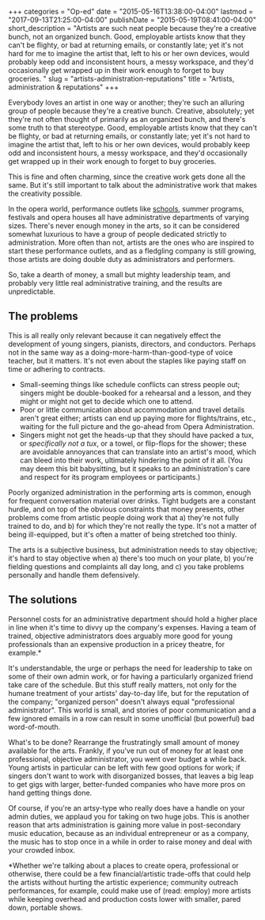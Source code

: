 +++
categories = "Op-ed"
date = "2015-05-16T13:38:00-04:00"
lastmod = "2017-09-13T21:25:00-04:00"
publishDate = "2015-05-19T08:41:00-04:00"
short_description = "Artists are such neat people because they're a creative bunch, not an organized bunch. Good, employable artists know that they can't be flighty, or bad at returning emails, or constantly late; yet it's not hard for me to imagine the artist that, left to his or her own devices, would probably keep odd and inconsistent hours, a messy workspace, and they'd occasionally get wrapped up in their work enough to forget to buy groceries. "
slug = "artists-administration-reputations"
title = "Artists, administration &amp; reputations"
+++

Everybody loves an artist in one way or another; they're such an alluring group of people because they're a creative bunch. Creative, absolutely; yet they're not often thought of primarily as an organized bunch, and there's some truth to that stereotype. Good, employable artists know that they can't be flighty, or bad at returning emails, or constantly late; yet it's not hard to imagine the artist that, left to his or her own devices, would probably keep odd and inconsistent hours, a messy workspace, and they'd occasionally get wrapped up in their work enough to forget to buy groceries. 

This is fine and often charming, since the creative work gets done all the same. But it's still important to talk about the administrative work that makes the creativity possible.

In the opera world, performance outlets like [schools](/entire-mfa-class-drops-out-of-usc/), summer programs, festivals and opera houses all have administrative departments of varying sizes. There's never enough money in the arts, so it can be considered somewhat luxurious to have a group of people dedicated strictly to administration. More often than not, artists are the ones who are inspired to start these performance outlets, and as a fledgling company is still growing, those artists are doing double duty as administrators and performers. 

So, take a dearth of money, a small but mighty leadership team, and probably very little real administrative training, and the results are unpredictable.

## The problems

This is all really only relevant because it can negatively effect the development of young singers, pianists, directors, and conductors. Perhaps not in the same way as a doing-more-harm-than-good-type of voice teacher, but it matters. It's not even about the staples like paying staff on time or adhering to contracts. 
- Small-seeming things like schedule conflicts can stress people out; singers might be double-booked for a rehearsal and a lesson, and they might or might not get to decide which one to attend. 
- Poor or little communication about accommodation and travel details aren't great either; artists can end up paying more for flights/trains, etc., waiting for the full picture and the go-ahead from Opera Administration. 
- Singers might not get the heads-up that they should have packed a tux, or *specifically not a tux*, or a towel, or flip-flops for the shower; these are avoidable annoyances that can translate into an artist's mood, which can bleed into their work, ultimately hindering the point of it all. (You may deem this bit babysitting, but it speaks to an administration's care and respect for its program employees or participants.)

Poorly organized administration in the performing arts is common, enough for frequent conversation material over drinks. Tight budgets are a constant hurdle, and on top of the obvious constraints that money presents, other problems come from artistic people doing work that a) they're not fully trained to do, and b) for which they're not really the type. It's not a matter of being ill-equipped, but it's often a matter of being stretched too thinly. 

The arts is a subjective business, but administration needs to stay objective; it's hard to stay objective when a) there's too much on your plate, b) you're fielding questions and complaints all day long, and c) you take problems personally and handle them defensively.

## The solutions

Personnel costs for an administrative department should hold a higher place in line when it's time to divvy up the company's expenses. Having a team of trained, objective administrators does arguably more good for young professionals than an expensive production in a pricey theatre, for example.\* 

It's understandable, the urge or perhaps the need for leadership to take on some of their own admin work, or for having a particularly organized friend take care of the schedule. But this stuff really matters, not only for the humane treatment of your artists' day-to-day life, but for the reputation of the company; "organized person" doesn't always equal "professional administrator". This world is small, and stories of poor communication and a few ignored emails in a row can result in some unofficial (but powerful) bad word-of-mouth.

What's to be done? Rearrange the frustratingly small amount of money available for the arts. Frankly, if you've run out of money for at least one professional, objective administrator, you went over budget a while back. Young artists in particular can be left with few good options for work; if singers don't want to work with disorganized bosses, that leaves a big leap to get gigs with larger, better-funded companies who have more pros on hand getting things done. 

Of course, if you're an artsy-type who really does have a handle on your admin duties, we applaud you for taking on two huge jobs. This is another reason that arts administration is gaining more value in post-secondary music education, because as an individual entrepreneur or as a company, the music has to stop once in a while in order to raise money and deal with your crowded inbox.

\*Whether we're talking about a places to create opera, professional or otherwise, there could be a few financial/artistic trade-offs that could help the artists without hurting the artistic experience; community outreach performances, for example, could make use of (read: employ) more artists while keeping overhead and production costs lower with smaller, pared down, portable shows.


